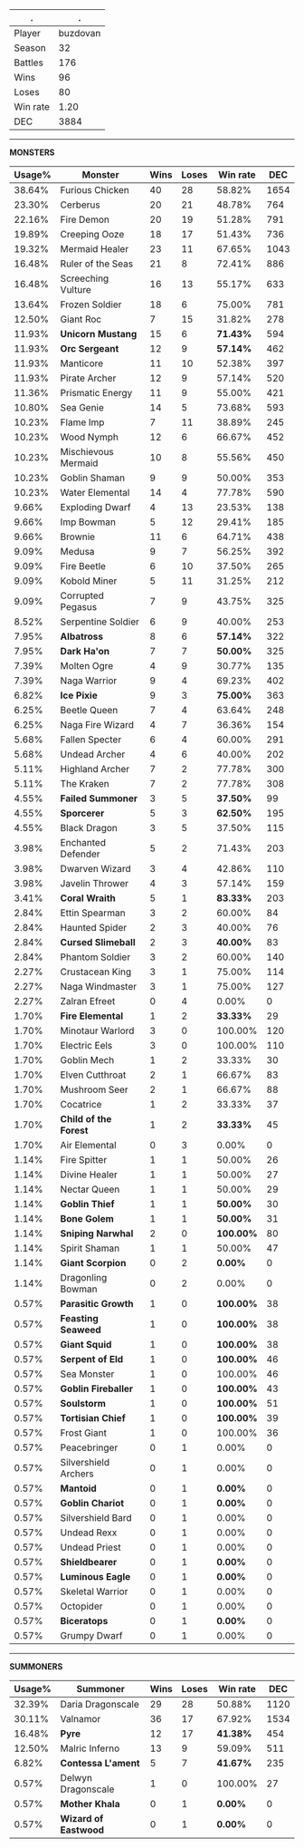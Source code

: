 .|.
|-|-
Player|buzdovan
Season|32
Battles|176
Wins|96
Loses|80
Win rate|1.20
DEC|3884

---
**MONSTERS**

Usage%|Monster|Wins|Loses|Win rate|DEC|
-|-|-|-|-|-|
38.64%|Furious Chicken|40|28|58.82%|1654|
23.30%|Cerberus|20|21|48.78%|764|
22.16%|Fire Demon|20|19|51.28%|791|
19.89%|Creeping Ooze|18|17|51.43%|736|
19.32%|Mermaid Healer|23|11|67.65%|1043|
16.48%|Ruler of the Seas|21|8|72.41%|886|
16.48%|Screeching Vulture|16|13|55.17%|633|
13.64%|Frozen Soldier|18|6|75.00%|781|
12.50%|Giant Roc|7|15|31.82%|278|
11.93%|**Unicorn Mustang**|15|6|**71.43%**|594|
11.93%|**Orc Sergeant**|12|9|**57.14%**|462|
11.93%|Manticore|11|10|52.38%|397|
11.93%|Pirate Archer|12|9|57.14%|520|
11.36%|Prismatic Energy|11|9|55.00%|421|
10.80%|Sea Genie|14|5|73.68%|593|
10.23%|Flame Imp|7|11|38.89%|245|
10.23%|Wood Nymph|12|6|66.67%|452|
10.23%|Mischievous Mermaid|10|8|55.56%|450|
10.23%|Goblin Shaman|9|9|50.00%|353|
10.23%|Water Elemental|14|4|77.78%|590|
9.66%|Exploding Dwarf|4|13|23.53%|138|
9.66%|Imp Bowman|5|12|29.41%|185|
9.66%|Brownie|11|6|64.71%|438|
9.09%|Medusa|9|7|56.25%|392|
9.09%|Fire Beetle|6|10|37.50%|265|
9.09%|Kobold Miner|5|11|31.25%|212|
9.09%|Corrupted Pegasus|7|9|43.75%|325|
8.52%|Serpentine Soldier|6|9|40.00%|253|
7.95%|**Albatross**|8|6|**57.14%**|322|
7.95%|**Dark Ha'on**|7|7|**50.00%**|325|
7.39%|Molten Ogre|4|9|30.77%|135|
7.39%|Naga Warrior|9|4|69.23%|402|
6.82%|**Ice Pixie**|9|3|**75.00%**|363|
6.25%|Beetle Queen|7|4|63.64%|248|
6.25%|Naga Fire Wizard|4|7|36.36%|154|
5.68%|Fallen Specter|6|4|60.00%|291|
5.68%|Undead Archer|4|6|40.00%|202|
5.11%|Highland Archer|7|2|77.78%|300|
5.11%|The Kraken|7|2|77.78%|308|
4.55%|**Failed Summoner**|3|5|**37.50%**|99|
4.55%|**Sporcerer**|5|3|**62.50%**|195|
4.55%|Black Dragon|3|5|37.50%|115|
3.98%|Enchanted Defender|5|2|71.43%|203|
3.98%|Dwarven Wizard|3|4|42.86%|110|
3.98%|Javelin Thrower|4|3|57.14%|159|
3.41%|**Coral Wraith**|5|1|**83.33%**|203|
2.84%|Ettin Spearman|3|2|60.00%|84|
2.84%|Haunted Spider|2|3|40.00%|76|
2.84%|**Cursed Slimeball**|2|3|**40.00%**|83|
2.84%|Phantom Soldier|3|2|60.00%|140|
2.27%|Crustacean King|3|1|75.00%|114|
2.27%|Naga Windmaster|3|1|75.00%|127|
2.27%|Zalran Efreet|0|4|0.00%|0|
1.70%|**Fire Elemental**|1|2|**33.33%**|29|
1.70%|Minotaur Warlord|3|0|100.00%|120|
1.70%|Electric Eels|3|0|100.00%|110|
1.70%|Goblin Mech|1|2|33.33%|30|
1.70%|Elven Cutthroat|2|1|66.67%|83|
1.70%|Mushroom Seer|2|1|66.67%|88|
1.70%|Cocatrice|1|2|33.33%|37|
1.70%|**Child of the Forest**|1|2|**33.33%**|45|
1.70%|Air Elemental|0|3|0.00%|0|
1.14%|Fire Spitter|1|1|50.00%|26|
1.14%|Divine Healer|1|1|50.00%|27|
1.14%|Nectar Queen|1|1|50.00%|29|
1.14%|**Goblin Thief**|1|1|**50.00%**|30|
1.14%|**Bone Golem**|1|1|**50.00%**|31|
1.14%|**Sniping Narwhal**|2|0|**100.00%**|80|
1.14%|Spirit Shaman|1|1|50.00%|47|
1.14%|**Giant Scorpion**|0|2|**0.00%**|0|
1.14%|Dragonling Bowman|0|2|0.00%|0|
0.57%|**Parasitic Growth**|1|0|**100.00%**|38|
0.57%|**Feasting Seaweed**|1|0|**100.00%**|38|
0.57%|**Giant Squid**|1|0|**100.00%**|38|
0.57%|**Serpent of Eld**|1|0|**100.00%**|46|
0.57%|Sea Monster|1|0|100.00%|46|
0.57%|**Goblin Fireballer**|1|0|**100.00%**|43|
0.57%|**Soulstorm**|1|0|**100.00%**|51|
0.57%|**Tortisian Chief**|1|0|**100.00%**|39|
0.57%|Frost Giant|1|0|100.00%|36|
0.57%|Peacebringer|0|1|0.00%|0|
0.57%|Silvershield Archers|0|1|0.00%|0|
0.57%|**Mantoid**|0|1|**0.00%**|0|
0.57%|**Goblin Chariot**|0|1|**0.00%**|0|
0.57%|Silvershield Bard|0|1|0.00%|0|
0.57%|Undead Rexx|0|1|0.00%|0|
0.57%|Undead Priest|0|1|0.00%|0|
0.57%|**Shieldbearer**|0|1|**0.00%**|0|
0.57%|**Luminous Eagle**|0|1|**0.00%**|0|
0.57%|Skeletal Warrior|0|1|0.00%|0|
0.57%|Octopider|0|1|0.00%|0|
0.57%|**Biceratops**|0|1|**0.00%**|0|
0.57%|Grumpy Dwarf|0|1|0.00%|0|

---
**SUMMONERS**

Usage%|Summoner|Wins|Loses|Win rate|DEC|
-|-|-|-|-|-|
32.39%|Daria Dragonscale|29|28|50.88%|1120|
30.11%|Valnamor|36|17|67.92%|1534|
16.48%|**Pyre**|12|17|**41.38%**|454|
12.50%|Malric Inferno|13|9|59.09%|511|
6.82%|**Contessa L'ament**|5|7|**41.67%**|235|
0.57%|Delwyn Dragonscale|1|0|100.00%|27|
0.57%|**Mother Khala**|0|1|**0.00%**|0|
0.57%|**Wizard of Eastwood**|0|1|**0.00%**|0|
